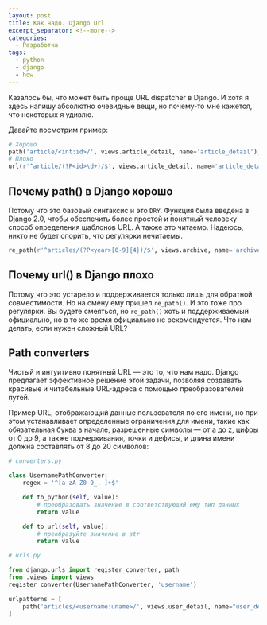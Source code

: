 ```yaml
---
layout: post
title: Как надо. Django Url
excerpt_separator: <!--more-->
categories:
  - Разработка
tags:
  - python
  - django
  - how
---
```


Казалось бы, что может быть проще URL dispatcher в Django. И хотя я здесь напишу абсолютно очевидные вещи, но почему-то мне кажется, что некоторых я удивлю.

<!--more-->

Давайте посмотрим пример:

```python
# Хорошо
path('article/<int:id>/', views.article_detail, name='article_detail'),
# Плохо
url(r'^article/(?P<id>\d+)/$', views.article_detail, name='article_detail'),
```

## Почему path() в Django хорошо

Потому что это базовый синтаксис и это `DRY`. Функция была введена в Django 2.0, чтобы обеспечить более простой и понятный человеку способ определения шаблонов URL. А также это читаемо. Надеюсь, никто не будет спорить, что регулярки нечитаемы.

```python
re_path(r'^articles/(?P<year>[0-9]{4})/$', views.archive, name='archive'),
```

## Почему url() в Django плохо

Потому что это устарело и поддерживается только лишь для обратной совместимости. Но на смену ему пришел `re_path()`. И это тоже про регулярки. Вы будете смеяться, но `re_path()` хоть и поддерживаемый официально, но в то же время официально не рекомендуется. Что нам делать, если нужен сложный URL?

## Path converters

Чистый и интуитивно понятный URL — это то, что нам надо. Django предлагает эффективное решение этой задачи, позволяя создавать красивые и читабельные URL-адреса с помощью преобразователей путей.

Пример URL, отображающий данные пользователя по его имени, но при этом устанавливает определенные ограничения для имени, такие как обязательная буква в начале, разрешенные символы — от a до z, цифры от 0 до 9, а также подчеркивания, точки и дефисы, и длина имени должна составлять от 8 до 20 символов:


```python
# converters.py

class UsernamePathConverter:
    regex = '^[a-zA-Z0-9_.-]+$'

    def to_python(self, value):
        # преобразовать значение в соответствующий ему тип данных
        return value

    def to_url(self, value):
        # преобразуйте значение в str 
        return value
```
```python
# urls.py

from django.urls import register_converter, path
from .views import views
register_converter(UsernamePathConverter, 'username')

urlpatterns = [
    path('articles/<username:uname>/', views.user_detail, name="user_detail")
]
```



